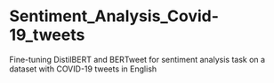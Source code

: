 # Sentiment_Analysis_Covid-19_tweets
Fine-tuning DistilBERT and BERTweet for sentiment analysis task on a dataset with COVID-19 tweets in English 
